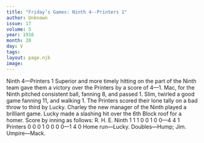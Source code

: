 ```yaml
---
title: "Friday’s Games: Ninth 4--Printers 1"
author: Unknown
issue: 17
volume: 5
year: 1916
month: 20
day: V
tags:
layout: page.njk
image:
---
```

Ninth 4—Printers 1       Superior and more timely hitting on the part of the Ninth team gave them a victory over the Printers by a score of 4—1.   Mac, for the Ninth pitched consistent ball, fanning 8, and passed 1.   Slim, twirled a good game fanning 11, and walking 1.    The Printers scored their lone tally on a bad throw to third by Lucky.   Charley the new manager of the Ninth played a brilliant game. Lucky made a slashing hit over the 6th Block roof for a homer.    Score by inning as follows:   R. H. E.  Ninth 1 1 1 0 0 1 0 0—4 4 1 Printers 0 0 0 1 0 0 0 0—1 4 0   Home run—Lucky.    Doubles—Hump; Jim.   Umpire—Mack.    


